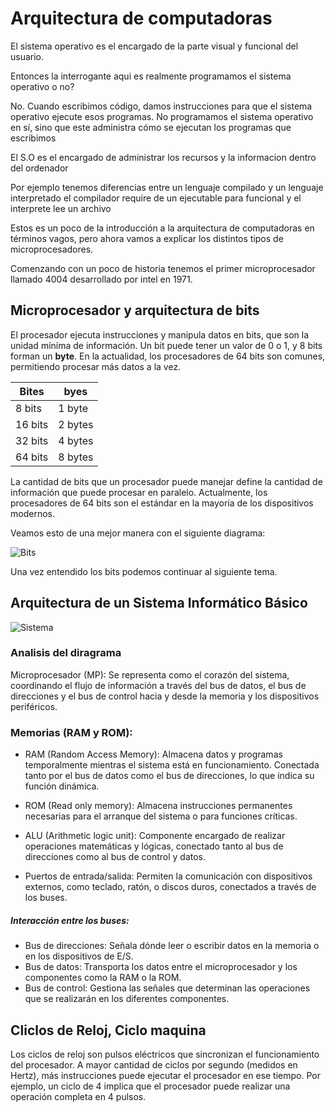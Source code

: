 # Arquitectura de computadoras

El sistema operativo es el encargado de
la parte visual y funcional del usuario.

Entonces la interrogante aqui es realmente
programamos el sistema operativo o no?

No. Cuando escribimos código, damos instrucciones para que el sistema operativo ejecute esos programas. No programamos el sistema operativo en sí, sino que este administra cómo se ejecutan los programas que escribimos

El S.O es el encargado de administrar los recursos
y la informacion dentro del ordenador

Por ejemplo tenemos diferencias entre un lenguaje compilado y
un lenguaje interpretado el compilador require de un ejecutable
para funcional y el interprete lee un archivo

Estos es un poco de la introducción a la arquitectura de
computadoras en términos vagos, pero ahora vamos a explicar
los distintos tipos de microprocesadores.

Comenzando con un poco de historia tenemos el primer
microprocesador llamado 4004 desarrollado por intel en 1971.

## Microprocesador y arquitectura de bits

El procesador ejecuta instrucciones y manipula
datos en bits, que son la unidad mínima de información.
Un bit puede tener un valor de 0 o 1, y 8 bits forman un **byte**.
En la actualidad, los procesadores de 64 bits son comunes,
permitiendo procesar más datos a la vez.

| Bites   | byes    |
| ------- | ------- |
| 8 bits  | 1 byte  |
| 16 bits | 2 bytes |
| 32 bits | 4 bytes |
| 64 bits | 8 bytes |

La cantidad de bits que un
procesador puede manejar define
la cantidad de información que puede
procesar en paralelo. Actualmente,
los procesadores de 64 bits son el
estándar en la mayoría de los
dispositivos modernos.

Veamos esto de una mejor manera con
el siguiente diagrama:

![Bits](./files/bits.png)

Una vez entendido los bits podemos
continuar al siguiente tema.

## Arquitectura de un Sistema Informático Básico

![Sistema](./files/aquitectura-basica.png)

### Analisis del diragrama

Microprocesador (MP): Se representa como
el corazón del sistema, coordinando el flujo
de información a través del bus de datos,
el bus de direcciones y el bus de control
hacia y desde la memoria
y los dispositivos periféricos.

### Memorias (RAM y ROM):

- RAM (Random Access Memory): Almacena datos
  y programas temporalmente mientras el sistema
  está en funcionamiento.
  Conectada tanto por el bus
  de datos como el bus de direcciones,
  lo que indica su función dinámica.

- ROM (Read only memory): Almacena instrucciones
  permanentes necesarias para el arranque del sistema
  o para funciones críticas.

- ALU (Arithmetic logic unit): Componente encargado
  de realizar operaciones matemáticas y lógicas,
  conectado tanto al bus de direcciones como al
  bus de control y datos.

- Puertos de entrada/salida: Permiten
  la comunicación con dispositivos externos,
  como teclado, ratón, o discos duros,
  conectados a través de los buses.

##### Interacción entre los buses:

- Bus de direcciones: Señala dónde
  leer o escribir datos en la memoria o en los dispositivos de E/S.
- Bus de datos: Transporta los datos entre el microprocesador y los componentes como la RAM o la ROM.
- Bus de control: Gestiona las señales que determinan las operaciones que se realizarán en los diferentes componentes.

## Cliclos de Reloj, Ciclo maquina

Los ciclos de reloj son pulsos eléctricos
que sincronizan el funcionamiento del procesador.
A mayor cantidad de ciclos por segundo (medidos en Hertz),
más instrucciones puede ejecutar el procesador en ese tiempo.
Por ejemplo, un ciclo de 4 implica que el procesador puede
realizar una operación completa en 4 pulsos.
